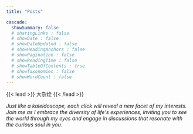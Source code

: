 ```yaml
---
title: "Posts"

cascade:
  showSummary: false
  # sharingLinks : false
  # showDate : false
  # showDateUpdated : false
  # showHeadingAnchors : false
  # showPagination : false
  # showReadingTime : false
  # showTableOfContents : true
  # showTaxonomies : false
  # showWordCount : false
---
```


{{< lead >}}
大杂烩
{{< /lead >}}

*Just like a kaleidoscope, each click will reveal a new facet of my interests. Join me as I embrace the diversity of life's experiences, inviting you to see the world through my eyes and engage in discussions that resonate with the curious soul in you.*
